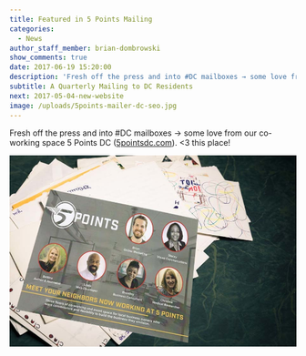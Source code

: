 ```yaml
---
title: Featured in 5 Points Mailing
categories:
  - News
author_staff_member: brian-dombrowski
show_comments: true
date: 2017-06-19 15:20:00
description: 'Fresh off the press and into #DC mailboxes → some love from our co-working space 5 Points DC (5pointsdc.com)'
subtitle: A Quarterly Mailing to DC Residents
next: 2017-05-04-new-website
image: /uploads/5points-mailer-dc-seo.jpg
---
```



Fresh off the press and into #DC mailboxes → some love from our co-working space 5 Points DC ([5pointsdc.com](5pointsdc.com)). &lt;3 this place!

![](/uploads/versions/5points-mailer-dc-seo---x----900-601x---.jpg)